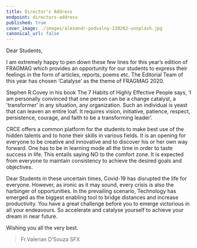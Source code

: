 ```yaml
---
title: Director's Address
endpoint: directors-address
published: true
cover_image: ./images/alexandr-podvalny-220262-unsplash.jpg
canonical_url: false
---
```


Dear Students,

I am extremely happy to pen down these few lines for this year’s edition of FRAGMAG which provides an opportunity for our students to express their feelings in the form of articles, reports, poems etc. The Editorial Team of this year has chosen ‘Catalyse’ as the theme of FRAGMAG 2020.

Stephen R.Covey in his book The 7 Habits of Highly Effective People says, ‘I am personally convinced that one person can be a change catalyst, a 'transformer' in any situation, any organization. Such an individual is yeast that can leaven an entire loaf. It requires vision, initiative, patience, respect, persistence, courage, and faith to be a transforming leader’.

CRCE offers a common platform for the students to make best use of the hidden talents and to hone their skills in various fields. It is an opening for everyone to be creative and innovative and to discover his or her own way forward. One has to be in learning mode all the time in order to taste success in life. This entails saying NO to the comfort zone. It is expected from everyone to maintain consistency to achieve the desired goals and objectives.

Dear Students in these uncertain times, Covid-19 has disrupted the life for everyone. However, as ironic as it may sound, every crisis is also the harbinger of opportunities. In the prevailing scenario, Technology has emerged as the biggest enabling tool to bridge distances and increase productivity. You have a great challenge before you to emerge victorious in all your endeavours. So accelerate and catalyse yourself to achieve your dream in near future.

Wishing you all the very best.

> Fr.Valerian D’Souza SFX
